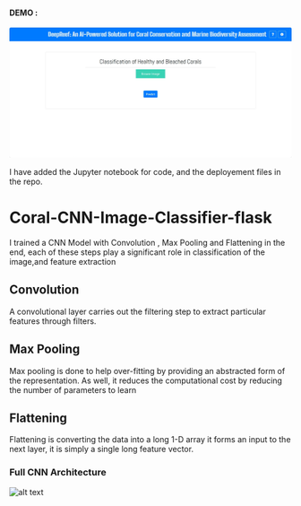#### DEMO :
![alt text](https://github.com/jaiakash2004/Coral_Classifier/blob/main/Image/webpage.png)

I have added the Jupyter notebook for code, and the deployement files in the repo.

# Coral-CNN-Image-Classifier-flask

I trained a CNN Model with Convolution , Max Pooling and Flattening in the end, each of these steps play a significant role in classification of the image,and feature extraction

## Convolution 
A convolutional layer carries out the filtering step to extract particular features through filters.

## Max Pooling
Max pooling is done to help over-fitting by providing an abstracted form of the representation. As well, it reduces the computational cost by reducing the number of parameters to learn 

## Flattening
Flattening is converting the data into a long 1-D array it forms an input to the next layer, it is simply a single long feature vector.

### Full CNN Architecture
![alt text](https://www.mdpi.com/sensors/sensors-20-06169/article_deploy/html/images/sensors-20-06169-g001.png)






